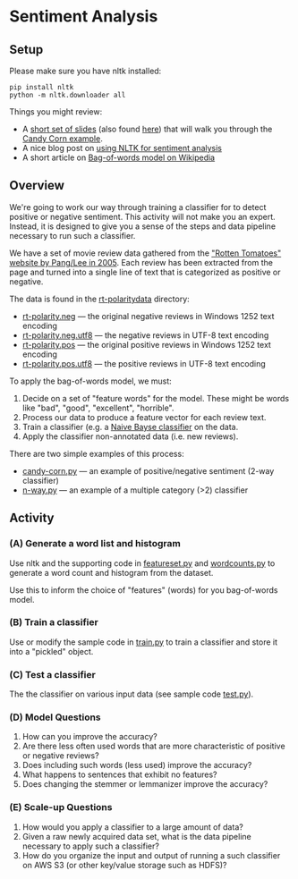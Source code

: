 # Sentiment Analysis #

## Setup ##

Please make sure you have nltk installed:

    pip install nltk
    python -m nltk.downloader all

Things you might review:
    
  * A [short set of slides](http://courses.ischool.berkeley.edu/ds205/f14/sentiment-analysis.xhtml) (also found [here](sentiment-analysis.xhtml)) that will walk you through the [Candy Corn example](candy-corn.py).
  * A nice blog post on [using NLTK for sentiment analysis](http://www.laurentluce.com/posts/twitter-sentiment-analysis-using-python-and-nltk/)
  * A short article on [Bag-of-words model on Wikipedia](http://en.wikipedia.org/wiki/Bag-of-words_model)
  
  
## Overview ##

We're going to work our way through training a classifier for to detect positive or negative sentiment.  This activity
will not make you an expert.  Instead, it is designed to give you a sense of the steps and data pipeline
necessary to run such a classifier.

We have a set of movie review data gathered from the ["Rotten Tomatoes" website by Pang/Lee in 2005](http://www.cs.cornell.edu/People/pabo/movie-review-data/).  Each review has
been extracted from the page and turned into a single line of text that is categorized as positive or negative.

The data is found in the [rt-polaritydata](rt-polaritydata/) directory:

   * [rt-polarity.neg](rt-polarity.neg) — the original negative reviews in Windows 1252 text encoding
   * [rt-polarity.neg.utf8](rt-polarity.neg.utf8) — the negative reviews in UTF-8 text encoding
   * [rt-polarity.pos](rt-polarity.pos) — the original positive reviews in Windows 1252 text encoding
   * [rt-polarity.pos.utf8](rt-polarity.pos.utf8) — the positive reviews in UTF-8 text encoding
   
To apply the bag-of-words model, we must:

  1. Decide on a set of "feature words" for the model.  These might be words like "bad", "good", "excellent", "horrible".
  2. Process our data to produce a feature vector for each review text.
  3. Train a classifier (e.g. a [Naive Bayse classifier](http://en.wikipedia.org/wiki/Naive_Bayes_classifier) on the data.
  4. Apply the classifier non-annotated data (i.e. new reviews).
  
There are two simple examples of this process:

   * [candy-corn.py](candy-corn.py) — an example of positive/negative sentiment (2-way classifier)
   * [n-way.py](n-way.py) — an example of a multiple category (>2) classifier
   
## Activity ##

### (A) Generate a word list and histogram ###

Use nltk and the supporting code in [featureset.py](featureset.py) and [wordcounts.py](wordcounts.py) to generate a word count and histogram from the dataset.

Use this to inform the choice of "features" (words) for you bag-of-words model.

### (B) Train a classifier ###

Use or modify the sample code in [train.py](train.py) to train a classifier and store it into a "pickled" object.

### (C) Test a classifier ###

The the classifier on various input data (see sample code [test.py](test.py)).

### (D) Model Questions ###

 1. How can you improve the accuracy?
 2. Are there less often used words that are more characteristic of positive or negative reviews?
 3. Does including such words (less used) improve the accuracy?
 4. What happens to sentences that exhibit no features?
 5. Does changing the stemmer or lemmanizer improve the accuracy?
 
### (E) Scale-up Questions ###

  1. How would you apply a classifier to a large amount of data?
  2. Given a raw newly acquired data set, what is the data pipeline necessary to apply such a classifier?
  3. How do you organize the input and output of running a such classifier on AWS S3 (or other key/value storage such as HDFS)?
  